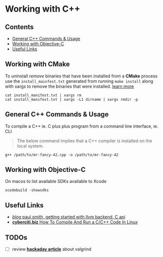 # Working with C++

## Contents

<a id="contents"></a>


- [General C++ Commands & Usage](#general-c++-commands-and-usage)
- [Working with Objective-C](#working-with-objective-c)
- [Useful Links](#useful-links)

## Working with CMake

<a id="working-with-cmake"></a>

To uninstall _remove_ binaries that have been installed from a **CMake** process use the `install_mainfest.txt` generated from running `make install` along with xargs to remove the binaries that were installed. [learn more][so1]

```shell
cat install_manifest.txt | xargs rm
cat install_manifest.txt | xargs -L1 dirname | xargs rmdir -p
```

[so1]: <https://stackoverflow.com/a/48914285/708807>

## General C++ Commands & Usage

<a id="general-c++-commands-and-usage"></a>

To compile a C++ ie. C plus plus program from a command line interface, ie. CLI

> The below command implies that a C++ compiler is installed on the local system.

```shell
g++ /path/to/mr-fancy-42.cpp -o /path/to/mr-fancy-42
```


## Working with Objective-C

<a id="working-with-objective-c"></a>

On macos to list available SDKs available to Xcode

```shell
xcodebuild -showsdks
```

## Useful Links

<a id="useful-links"></a>

- [_blog_ paul smith, getting started with llvm backend, C api](https://www.pauladamsmith.com/blog/2015/01/how-to-get-started-with-llvm-c-api.html)
- [**cyberciti.biz** How To Compile And Run a C/C++ Code In Linux](https://www.cyberciti.biz/faq/howto-compile-and-run-c-cplusplus-code-in-linux/)

## TODOs

<a id="todos"></a>

- [ ] review [**hackaday article**][1] about valgrind

[1]: <https://hackaday.com/2020/04/29/using-valgrind-to-track-down-known-and-unknown-bugs-in-your-code/>
